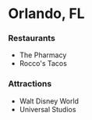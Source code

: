 # Orlando, FL

### Restaurants

- The Pharmacy
- Rocco's Tacos

### Attractions

- Walt Disney World
- Universal Studios
